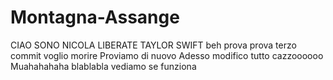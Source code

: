 # Montagna-Assange
CIAO SONO NICOLA
LIBERATE TAYLOR SWIFT
beh
prova
prova
terzo commit
voglio morire
Proviamo di nuovo
Adesso modifico tutto cazzoooooo Muahahahaha
blablabla
vediamo se funziona
